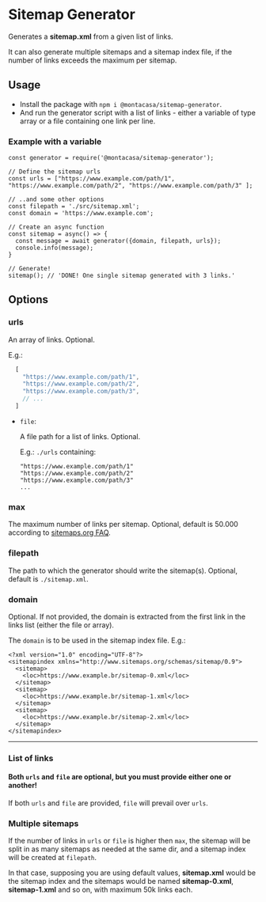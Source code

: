 # Sitemap Generator

Generates a **sitemap.xml** from a given list of links.

It can also generate multiple sitemaps and a sitemap index file, if the number
of links exceeds the maximum per sitemap.

## Usage

- Install the package with `npm i @montacasa/sitemap-generator`.
- And run the generator script with a list of links - either a variable of type array
or a file containing one link per line.

### Example with a variable

```
const generator = require('@montacasa/sitemap-generator');

// Define the sitemap urls
const urls = ["https://www.example.com/path/1", "https://www.example.com/path/2", "https://www.example.com/path/3" ];

// ..and some other options
const filepath = './src/sitemap.xml';
const domain = 'https://www.example.com';

// Create an async function
const sitemap = async() => {
  const message = await generator({domain, filepath, urls});
  console.info(message);
}

// Generate!
sitemap(); // 'DONE! One single sitemap generated with 3 links.'
```

## Options

### urls

  An array of links. Optional.

  E.g.:

  ```js
    [
      "https://www.example.com/path/1",
      "https://www.example.com/path/2",
      "https://www.example.com/path/3",
      // ...
    ]
  ```

- `file`:

  A file path for a list of links. Optional.

  E.g.: `./urls` containing:

  ```
  "https://www.example.com/path/1"
  "https://www.example.com/path/2"
  "https://www.example.com/path/3"
  ...
  ```

### max

  The maximum number of links per sitemap. Optional, default is 50.000
  according to [sitemaps.org FAQ](https://www.sitemaps.org/faq.html#faq_sitemap_size).

### filepath

  The path to which the generator should write the sitemap(s). Optional,
  default is `./sitemap.xml`.

### domain

  Optional. If not provided, the domain is extracted from the first link in
  the links list (either the file or array).

  The `domain` is to be used in the sitemap index file. E.g.:

  ```
  <?xml version="1.0" encoding="UTF-8"?>
  <sitemapindex xmlns="http://www.sitemaps.org/schemas/sitemap/0.9">
    <sitemap>
      <loc>https://www.example.br/sitemap-0.xml</loc>
    </sitemap>
    <sitemap>
      <loc>https://www.example.br/sitemap-1.xml</loc>
    </sitemap>
    <sitemap>
      <loc>https://www.example.br/sitemap-2.xml</loc>
    </sitemap>
  </sitemapindex>
  ```

---

### List of links

#### Both `urls` and `file` are optional, but you must provide either one or another!

If both `urls` and `file` are provided, `file` will prevail over `urls`.

### Multiple sitemaps

If the number of links in `urls` or `file` is higher then `max`, the sitemap will be split in
as many sitemaps as needed at the same dir, and a sitemap index will be created at
`filepath`.

In that case, supposing you are using default values, **sitemap.xml** would be the sitemap index and the sitemaps would
be named **sitemap-0.xml**,  **sitemap-1.xml** and so on, with maximum 50k links each.
